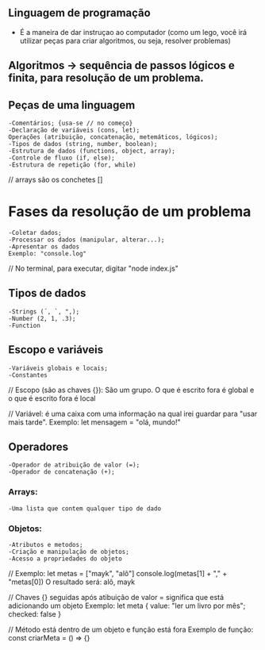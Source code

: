 ## Linguagem de programação
 - É a maneira de dar instruçao ao computador (como um lego, você irá utilizar peças para criar algoritmos, ou seja, resolver problemas)


## Algoritmos -> sequência de passos lógicos e finita, para resolução de um problema.

## Peças de uma linguagem
    -Comentários; {usa-se // no começo}
    -Declaração de variáveis (cons, let);
    Operações (atribuição, concatenação, metemáticos, lógicos);
    -Tipos de dados (string, number, boolean);
    -Estrutura de dados (functions, object, array);
    -Controle de fluxo (if, else);
    -Estrutura de repetição (for, while)

// arrays são os conchetes []

# Fases da resolução de um problema
    -Coletar dados;
    -Processar os dados (manipular, alterar...);
    -Apresentar os dados
    Exemplo: "console.log"

// No terminal, para executar, digitar "node index.js"


## Tipos de dados
    -Strings (´, `, ",);
    -Number (2, 1, .3);
    -Function

## Escopo e variáveis
    -Variáveis globais e locais;
    -Constantes

// Escopo (são as chaves {}): São um grupo. O que é escrito fora é global e o que é escrito fora é local

// Variável: é uma caixa com uma informação na qual irei guardar para "usar mais tarde". Exemplo: let mensagem = "olá, mundo!"

## Operadores
    -Operador de atribuição de valor (=);
    -Operador de concatenação (+);

### Arrays:
    -Uma lista que contem qualquer tipo de dado

### Objetos:
    -Atributos e metodos;
    -Criação e manipulação de objetos;
    -Acesso a propriedades do objeto


// Exemplo: let metas = ["mayk", "alô"]
console.log(metas[1] + "," + "metas[0])
O resultado será: alô, mayk

// Chaves {} seguidas após atibuição de valor = significa que está adicionando um objeto
Exemplo: let meta {
    value: "ler um livro por mês";
    checked: false 
}

// Método está dentro de um objeto e função está fora
Exemplo de função: const criarMeta = () => {}